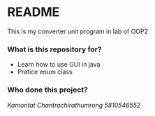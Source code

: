 # README #

This is my converter unit program in lab of OOP2

### What is this repository for? ###

* Learn how to use GUI in java 
* Pratice enum class

### Who done this project? ###

*Kamontat Chantrachirathumrong 5810546552*
